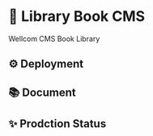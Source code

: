 # 🚀 Library Book CMS
Wellcom CMS Book Library
## ⚙️ Deployment

## 📚 Document

## ✨ Prodction Status